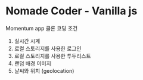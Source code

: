 # Nomade Coder - Vanilla js
Momentum app 클론 코딩
조건
1. 실시간 시계
2. 로컬 스토리지를 사용한 로그인
3. 로컬 스토리지를 사용한 투두리스트
4. 랜덤 배경 이미지
5. 날씨와 위치 (geolocation)
